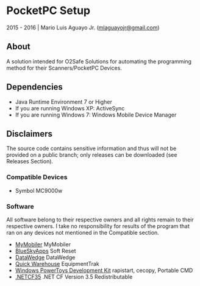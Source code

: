 # PocketPC Setup
2015 - 2016 | Mario Luis Aguayo Jr. (mlaguayojr@gmail.com)

## About
A solution intended for O2Safe Solutions for automating the programming method for their Scanners/PocketPC Devices.

## Dependencies
* Java Runtime Environment 7 or Higher
* If you are running Windows XP: ActiveSync
* If you are running Windows 7: Windows Mobile Device Manager

## Disclaimers
The source code contains sensitive information and thus will not be provided on a public branch; only releases can be downloaded (see Releases Section).

### Compatible Devices
* Symbol MC9000w

### Software
All software belong to their respective owners and all rights remain to their respective owners. I take no responsibility for results of the program that ran on any devices not mentioned in the Compatible section.

* [MyMobiler] MyMobiler
* [BlueSkyApps] Soft Reset
* [DataWedge] DataWedge
* [Quick Warehouse] EquipmentTrak
* [Windows PowerToys Development Kit] rapistart, cecopy, Portable CMD
* [.NETCF35] .NET CF Version 3.5 Redistributable

[MyMobiler]: http://www.mymobiler.com/windowsmobile.html
[BlueSkyApps]: https://blueskyapps.blogspot.com/
[DataWedge]: http://www.barcodedatalink.com/pages/datawedge.php
[Quick Warehouse]: #
[.NETCF35]: https://www.microsoft.com/en-us/download/details.aspx?id=65
[Windows PowerToys Development Kit]: #
